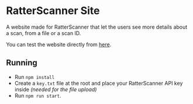 # RatterScanner Site

A website made for RatterScanner that let the users see more details about a scan, from a file or a scan ID.

You can test the website directly from [here](https://scan.ratterscanner.com/).

## Running

- Run `npm install`
- Create a `key.txt` file at the root and place your RatterScanner API key inside *(needed for the file upload)*
- Run `npm run start`.